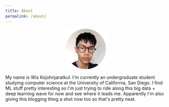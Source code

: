 ```yaml
---
title: About
permalink: /about/
---
```


<p align="center"> 
<img src="https://raw.githubusercontent.com/wiskojo/wiskojo.github.io/master/resources/about/lmao%20circle.png" width="25%" height="25%">
</p>

My name is Wis Kojohnjaratkul. I'm currently an undergraduate student studying computer science at the University of California, San Diego. I find ML stuff pretty interesting so I'm just trying to ride along this big data + deep learning wave for now and see where it leads me. Apparently I'm also giving this blogging thing a shot now too so that's pretty neat.
